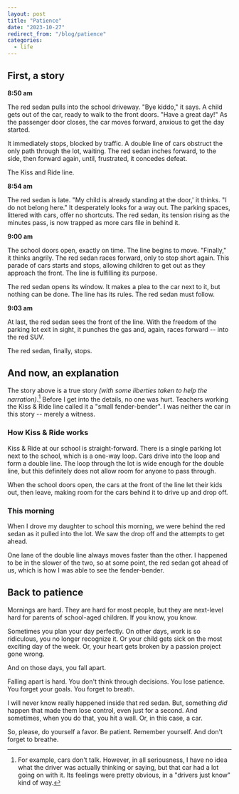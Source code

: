 ```yaml
---
layout: post
title: "Patience"
date: "2023-10-27"
redirect_from: "/blog/patience"
categories:
  - life
---
```


## First, a story

**8:50 am**

The red sedan pulls into the school driveway. "Bye kiddo," it says. A child gets out of the car, ready to walk to the front doors. "Have a great day!" As the passenger door closes, the car moves forward, anxious to get the day started. 

It immediately stops, blocked by traffic. A double line of cars obstruct the only path through the lot, waiting. The red sedan inches forward, to the side, then forward again, until, frustrated, it concedes defeat.

The Kiss and Ride line.

**8:54 am**

The red sedan is late. "My child is already standing at the door,' it thinks. "I do not belong here." It desperately looks for a way out. The parking spaces, littered with cars, offer no shortcuts. The red sedan, its tension rising as the minutes pass, is now trapped as more cars file in behind it.

**9:00 am**

The school doors open, exactly on time. The line begins to move. "Finally," it thinks angrily. The red sedan races forward, only to stop short again. This parade of cars starts and stops, allowing children to get out as they approach the front. The line is fulfilling its purpose. 

The red sedan opens its window. It makes a plea to the car next to it, but nothing can be done. The line has its rules. The red sedan must follow.

**9:03 am**

At last, the red sedan sees the front of the line. With the freedom of the parking lot exit in sight, it punches the gas and, again, races forward -- into the red SUV. 

The red sedan, finally, stops.


## And now, an explanation

The story above is a true story _(with some liberties taken to help the narration)_.[^1] Before I get into the details, no one was hurt. Teachers working the Kiss & Ride line called it a "small fender-bender". I was neither the car in this story -- merely a witness.

### How Kiss & Ride works

Kiss & Ride at our school is straight-forward. There is a single parking lot next to the school, which is a one-way loop. Cars drive into the loop and form a double line. The loop through the lot is wide enough for the double line, but this definitely does not allow room for anyone to pass through. 

When the school doors open, the cars at the front of the line let their kids out, then leave, making room for the cars behind it to drive up and drop off.

### This morning

When I drove my daughter to school this morning, we were behind the red sedan as it pulled into the lot. We saw the drop off and the attempts to get ahead.

One lane of the double line always moves faster than the other. I happened to be in the slower of the two, so at some point, the red sedan got ahead of us, which is how I was able to see the fender-bender.


## Back to patience

Mornings are hard. They are hard for most people, but they are next-level hard for parents of school-aged children. If you know, you know.

Sometimes you plan your day perfectly. On other days, work is so ridiculous, you no longer recognize it. Or your child gets sick on the most exciting day of the week. Or, your heart gets broken by a passion project gone wrong.

And on those days, you fall apart. 

Falling apart is hard. You don't think through decisions. You lose patience. You forget your goals. You forget to breath.

I will never know really happened inside that red sedan. But, something _did_ happen that made them lose control, even just for a second. And sometimes, when you do that, you hit a wall. Or, in this case, a car.

So, please, do yourself a favor. Be patient. Remember yourself. And don't forget to breathe.



[^1]: For example, cars don't talk. However, in all seriousness, I have no idea what the driver was actually thinking or saying, but that car had a lot going on with it. Its feelings were pretty obvious, in a "drivers just know" kind of way.